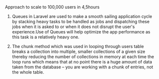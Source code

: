 Approach to scale to 100,000 users in 4,5hours
1. Queues in Laravel are used to make a smooth sailing application cycle by stacking heavy tasks to be handled as jobs and dispatching these jobs when it is  asked to or when it does not disrupt the user's experience.Use of Queues will help optimize the app performance as this task is a relatively heavy one.

2. The chunk method which was used in looping through users table breaks a collection into multiple, smaller collections of a given size thereby reducing the number of collections in memory at each time the loop runs  which means that at no point there is a huge amount of data taken from the database – you are working with a chunk of entries, not the whole table.
